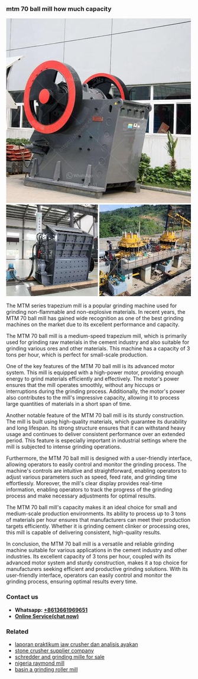 <h3>mtm 70 ball mill how much capacity</h3><img src='1703042270.jpg' alt=''><p>The MTM series trapezium mill is a popular grinding machine used for grinding non-flammable and non-explosive materials. In recent years, the MTM 70 ball mill has gained wide recognition as one of the best grinding machines on the market due to its excellent performance and capacity.</p><p>The MTM 70 ball mill is a medium-speed trapezium mill, which is primarily used for grinding raw materials in the cement industry and also suitable for grinding various ores and other materials. This machine has a capacity of 3 tons per hour, which is perfect for small-scale production.</p><p>One of the key features of the MTM 70 ball mill is its advanced motor system. This mill is equipped with a high-power motor, providing enough energy to grind materials efficiently and effectively. The motor's power ensures that the mill operates smoothly, without any hiccups or interruptions during the grinding process. Additionally, the motor's power also contributes to the mill's impressive capacity, allowing it to process large quantities of materials in a short span of time.</p><p>Another notable feature of the MTM 70 ball mill is its sturdy construction. The mill is built using high-quality materials, which guarantee its durability and long lifespan. Its strong structure ensures that it can withstand heavy usage and continues to deliver consistent performance over an extended period. This feature is especially important in industrial settings where the mill is subjected to intense grinding operations.</p><p>Furthermore, the MTM 70 ball mill is designed with a user-friendly interface, allowing operators to easily control and monitor the grinding process. The machine's controls are intuitive and straightforward, enabling operators to adjust various parameters such as speed, feed rate, and grinding time effortlessly. Moreover, the mill's clear display provides real-time information, enabling operators to track the progress of the grinding process and make necessary adjustments for optimal results.</p><p>The MTM 70 ball mill's capacity makes it an ideal choice for small and medium-scale production environments. Its ability to process up to 3 tons of materials per hour ensures that manufacturers can meet their production targets efficiently. Whether it is grinding cement clinker or processing ores, this mill is capable of delivering consistent, high-quality results.</p><p>In conclusion, the MTM 70 ball mill is a versatile and reliable grinding machine suitable for various applications in the cement industry and other industries. Its excellent capacity of 3 tons per hour, coupled with its advanced motor system and sturdy construction, makes it a top choice for manufacturers seeking efficient and productive grinding solutions. With its user-friendly interface, operators can easily control and monitor the grinding process, ensuring optimal results every time.</p><h3>Contact us</h3><ul><li><strong>Whatsapp:&nbsp;<a href="https://wa.me/8613661969651">+8613661969651</a></strong></li><li><a href="https://swt.shibang-china.com/?git&amp;zhl&amp;mtm 70 ball mill how much capacity"><strong>Online Service(chat now)</strong></a></li></ul><h3>Related</h3><ul><li><a href='laporan praktikum jaw crusher dan analisis ayakan.md'>laporan praktikum jaw crusher dan analisis ayakan</a></li><li><a href='stone crusher supplier company.md'>stone crusher supplier company</a></li><li><a href='schredder and grinding mille for sale.md'>schredder and grinding mille for sale</a></li><li><a href='nigeria raymond mill.md'>nigeria raymond mill</a></li><li><a href='basin a grinding roller mill.md'>basin a grinding roller mill</a></li></ul>